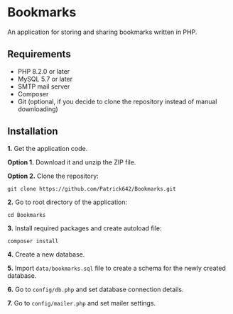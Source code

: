 # Bookmarks
An application for storing and sharing bookmarks written in PHP. 

## Requirements
  * PHP 8.2.0 or later
  * MySQL 5.7 or later
  * SMTP mail server
  * Composer
  * Git (optional, if you decide to clone the repository instead of manual downloading)

## Installation
**1.** Get the application code.

**Option 1.** Download it and unzip the ZIP file.

**Option 2.** Clone the repository:

```
git clone https://github.com/Patrick642/Bookmarks.git
```

**2.** Go to root directory of the application:

```
cd Bookmarks
```

**3.** Install required packages and create autoload file:

```
composer install
```

**4.** Create a new database.

**5.** Import `data/bookmarks.sql` file to create a schema for the newly created database.

**6.** Go to `config/db.php` and set database connection details.

**7.** Go to `config/mailer.php` and set mailer settings.
